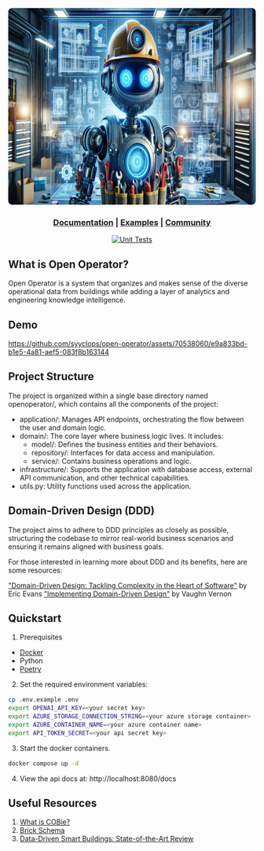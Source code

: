 <div align="center">
  <img height="400" src="./docs/assets/Futuristic%20Robot%20HVAC.png" style="border-radius: 8px;"/>

  <h3>

[Documentation](https://syyclops.mintlify.app/getting-started/introduction) | [Examples](/examples) | [Community](https://github.com/syyclops/open-operator/discussions)

  </h3>

[![Unit Tests](https://github.com/syyclops/open-operator/actions/workflows/test.yml/badge.svg)](https://github.com/syyclops/open-operator/actions/workflows/test.yml)

</div>

## What is Open Operator?

Open Operator is a system that organizes and makes sense of the diverse operational data from buildings while adding a layer of analytics and engineering knowledge intelligence.

## Demo

https://github.com/syyclops/open-operator/assets/70538060/e9a833bd-b1e5-4a81-aef5-083f8b163144

## Project Structure

The project is organized within a single base directory named openoperator/, which contains all the components of the project:

- application/: Manages API endpoints, orchestrating the flow between the user and domain logic.
- domain/: The core layer where business logic lives. It includes:
  - model/: Defines the business entities and their behaviors.
  - repository/: Interfaces for data access and manipulation.
  - service/: Contains business operations and logic.
- infrastructure/: Supports the application with database access, external API communication, and other technical capabilities.
- utils.py: Utility functions used across the application.

## Domain-Driven Design (DDD)

The project aims to adhere to DDD principles as closely as possible, structuring the codebase to mirror real-world business scenarios and ensuring it remains aligned with business goals.

For those interested in learning more about DDD and its benefits, here are some resources:

["Domain-Driven Design: Tackling Complexity in the Heart of Software"](https://fabiofumarola.github.io/nosql/readingMaterial/Evans03.pdf) by Eric Evans
["Implementing Domain-Driven Design"](https://dl.ebooksworld.ir/motoman/AW.Implementing.Domain-Driven.Design.www.EBooksWorld.ir.pdf) by Vaughn Vernon

## Quickstart

1. Prerequisites

- [Docker](https://www.docker.com/get-started/)
- Python
- [Poetry](https://python-poetry.org/docs/)

2. Set the required environment variables:

```sh
cp .env.example .env
export OPENAI_API_KEY=<your secret key>
export AZURE_STORAGE_CONNECTION_STRING=<your azure storage container>
export AZURE_CONTAINER_NAME=<your azure container name>
export API_TOKEN_SECRET=<your api secret key>
```

3. Start the docker containers.

```sh
docker compose up -d
```

4. View the api docs at: http://localhost:8080/docs

## Useful Resources

1. [What is COBie?](https://www.thenbs.com/knowledge/what-is-cobie)
2. [Brick Schema](https://brickschema.org/)
3. [Data-Driven Smart Buildings: State-of-the-Art Review](https://github.com/syyclops/open-operator/files/14202864/Annex.81.State-of-the-Art.Report.final.pdf)
